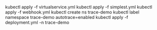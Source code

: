 kubectl apply -f virtualservice.yml
kubectl apply -f simplest.yml
kubectl apply -f webhook.yml
kubectl create ns trace-demo
kubectl label namespace trace-demo autotrace=enabled
kubectl apply -f deployment.yml -n trace-demo
